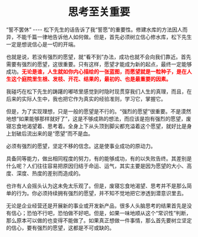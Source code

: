 <h1 align=center>思考至关重要</h1>

“誓不罢休” ---- 松下先生的话告诉了我“誓愿”的重要性。修建水库的方法因人而异，不能千篇一律地告诉他人如何做。但是，首先必须树立信心修水库，松下先生一定是想说信心是一切的开端。

也就是说，若没有强烈的愿望，就“看不到”办法，成功也就不会向我们靠近。首先需要有强烈的愿望，这很重要。只有这样，愿望才能成为新的起点，最终一定能够成功。<font color=red>**无论是谁，人生就如你内心描绘的一张蓝图，而愿望就是一粒种子，是在人生这个庭院里生根、发枝、开花、结果的，最初的、也是最重要的因素。**</font>

我碰巧在松下先生的踌躇的嘟哝里感觉到时隐时现贯穿我们人生的真理，而且，在后来的实际人生中，我也把它作为真实的经验准则，学习它，掌握它。

但是，为了实现理想，只是一般的愿望是不行的。“强烈的愿望”很重要。不是漠然地想“如果能够那样就好了”，这是不够成熟的想法，而应该是抱有强烈的愿望，废寝忘食地渴望着、思考着。全身上下从头顶到脚尖都充溢着这个愿望，就好比是身上划破后流出来的是“愿望”而不是血。

必须有强烈的愿望，坚定不移的信念。这是使事业成功的原动力。

具备同等能力，做出相同程度的努力，有的能够成功，有的以失败告终。其差别是什么呢？人们往往容易把原因归结于命运、运气，其实主要是因为愿望的大小、高度、深度、热度的差别而造成的。

也许有人会摇头认为这未免太乐观了。但是，废寝忘食地渴望、思考并不是那么简单的行为。你必须持续拥有强烈的愿望，并不知不觉地把它渗透到潜意识里去。

无论是企业经营还是开展新的事业或开发新产品，很多人头脑思考的结果首先是没有信心；恐怕不行吧，恐怕做不好吧。但是，如果一味地顺从这个“常识性”判断，那么原本可以做的也变得不能做了。如果真正想做一件事情，那么首先要树立坚定的信心，要有强烈的愿望，这都是不可或缺的。


